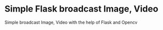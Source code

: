 # Simple Flask broadcast Image, Video 
Simple broadcast Image, Video  with the help of Flask and Opencv
